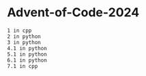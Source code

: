 # Advent-of-Code-2024
```
1 in cpp
2 in python
3 in python
4.1 in python
5.1 in python
6.1 in python
7.1 in cpp
```
